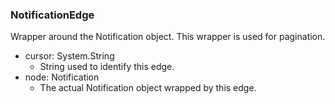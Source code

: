 ### NotificationEdge
Wrapper around the Notification object. This wrapper is used for pagination.

- cursor: System.String
  - String used to identify this edge.
- node: Notification
  - The actual Notification object wrapped by this edge.

